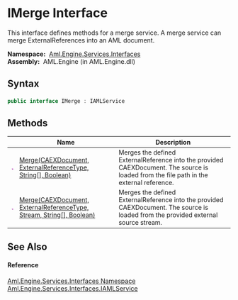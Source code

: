 IMerge Interface
================
This interface defines methods for a merge service. A merge service can merge ExternalReferences into an AML document.

  **Namespace:**  [Aml.Engine.Services.Interfaces][1]  
  **Assembly:**  AML.Engine (in AML.Engine.dll)

Syntax
------

```csharp
public interface IMerge : IAMLService
```


Methods
-------

                 | Name                                                                       | Description                                                                                                                             
---------------- | -------------------------------------------------------------------------- | --------------------------------------------------------------------------------------------------------------------------------------- 
![Public method] | [Merge(CAEXDocument, ExternalReferenceType, String[], Boolean)][2]         | Merges the defined ExternalReference into the provided CAEXDocument. The source is loaded from the file path in the external reference. 
![Public method] | [Merge(CAEXDocument, ExternalReferenceType, Stream, String[], Boolean)][3] | Merges the defined ExternalReference into the provided CAEXDocument. The source is loaded from the provided external source stream.     


See Also
--------

#### Reference
[Aml.Engine.Services.Interfaces Namespace][1]  
[Aml.Engine.Services.Interfaces.IAMLService][4]  

[1]: ../README.md
[2]: Merge_1.md
[3]: Merge.md
[4]: ../IAMLService/README.md
[5]: https://www.automationml.org
[6]: ../../icons/logoShade.png
[Public method]: ../../icons/pubmethod.gif "Public method"